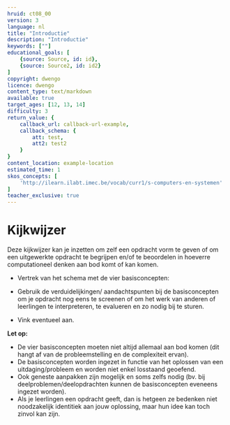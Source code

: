 ```yaml
---
hruid: ct08_00
version: 3
language: nl
title: "Introductie"
description: "Introductie"
keywords: [""]
educational_goals: [
    {source: Source, id: id}, 
    {source: Source2, id: id2}
]
copyright: dwengo
licence: dwengo
content_type: text/markdown
available: true
target_ages: [12, 13, 14]
difficulty: 3
return_value: {
    callback_url: callback-url-example,
    callback_schema: {
        att: test,
        att2: test2
    }
}
content_location: example-location
estimated_time: 1
skos_concepts: [
    'http://ilearn.ilabt.imec.be/vocab/curr1/s-computers-en-systemen'
]
teacher_exclusive: true
---
```


# Kijkwijzer

Deze kijkwijzer kan je inzetten om zelf een opdracht vorm te geven of om een uitgewerkte opdracht te begrijpen en/of te beoordelen in hoeverre computationeel denken aan bod komt of kan komen. 


* Vertrek van het schema met de vier basisconcepten:
 
* Gebruik de verduidelijkingen/ aandachtspunten bij de basisconcepten om je opdracht nog eens te screenen of om het werk van anderen of leerlingen te interpreteren, te evalueren en zo nodig bij te sturen. 
* Vink eventueel aan.

**Let op:**<br> 
* De vier basisconcepten moeten niet altijd allemaal aan bod komen (dit hangt af van de probleemstelling en de complexiteit ervan).
* De basisconcepten worden ingezet in functie van het oplossen van een uitdaging/probleem en worden niet enkel losstaand geoefend.
* Ook geneste aanpakken zijn mogelijk en soms zelfs nodig (bv. bij deelproblemen/deelopdrachten kunnen de basisconcepten eveneens ingezet worden).
* Als je leerlingen een opdracht geeft, dan is hetgeen ze bedenken niet noodzakelijk identitiek aan jouw oplossing, maar hun idee kan toch zinvol kan zijn.


